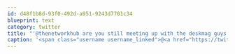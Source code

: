 ```yaml
---
id: d48f1b8d-93f0-492d-a951-9243d7701c34
blueprint: text
category: twitter
title: "'@thenetworkhub are you still meeting up with the deskmag guys next week?"
caption: '<span class="username username_linked">@<a href="https://twitter.com/thenetworkhub" title="The Network Hub">thenetworkhub</a></span> are you still meeting up with the deskmag guys next week?'
---
```


